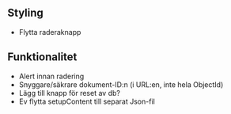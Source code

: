 Styling
---
- Flytta raderaknapp


Funktionalitet
---
- Alert innan radering
- Snyggare/säkrare dokument-ID:n (i URL:en, inte hela ObjectId)
- Lägg till knapp för reset av db?
- Ev flytta setupContent till separat Json-fil
